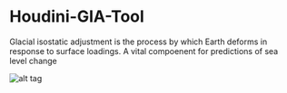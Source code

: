 # Houdini-GIA-Tool

Glacial isostatic adjustment is the process by which Earth deforms in response to surface loadings. A vital compoenent for predictions of sea level change 

![alt tag](https://github.com/asgerMe/Houdini-GIA-Tool/blob/master/sphers.jpg
 "Description goes here")
